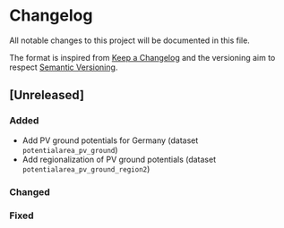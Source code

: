# Changelog
All notable changes to this project will be documented in this file.

The format is inspired from [Keep a Changelog](http://keepachangelog.com/en/1.0.0/)
and the versioning aim to respect [Semantic Versioning](http://semver.org/spec/v2.0.0.html).

## [Unreleased]

### Added

- Add PV ground potentials for Germany (dataset `potentialarea_pv_ground`)
- Add regionalization of PV ground potentials (dataset
  `potentialarea_pv_ground_region2`)

### Changed

### Fixed
